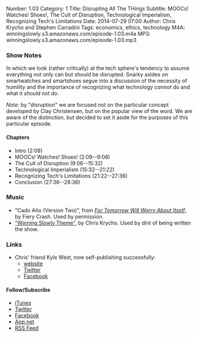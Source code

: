 Number: 1.03
Category: 1
Title: Disrupting All The THings
Subtitle: MOOCs! Watches! Shoes!, The Cult of Disruption, Technological Imperialism, Recognizing Tech's Limitations
Date: 2014-07-29 07:00
Author: Chris Krycho and Stephen Carradini
Tags: economics, ethics, technology
M4A: winningslowly.s3.amazonaws.com/episode-1.03.m4a
MP3: winningslowly.s3.amazonaws.com/episode-1.03.mp3

### Show Notes

In which we look (rather critically) at the tech sphere's tendency to assume everything not only can but should be disrupted. Snarky asides on smartwatches and smartshoes segue into a discussion of the necessity of humility and the importance of recognizing what technology *cannot* do and what it *should* not do.

*Note:* by "disruption" we are focused not on the particular concept developed by Clay Christensen, but on the popular view of the word. We are aware of the distinction, but decided to set it aside for the purposes of this particular episode.

#### Chapters

- Intro (2:09)
- MOOCs! Watches! Shoes! (2:09--9:06)
- The Cult of Disruption (9:06--15:32)
- Technological Imperialism (15:32--21:22)
- Recognizing Tech's Limitations (21:22--27:36)
- Conclusion (27:36--28:36)

### Music

- "Cado Año (Version Two)", from [_For Tomorrow Will Worry About Itself_](http://fierycrash.bandcamp.com/album/for-tomorrow-will-worry-about-itself-ep), by Fiery Crash. Used by permission.
- ["Winning Slowly Theme"](https://soundcloud.com/chriskrycho/winning-slowly), by Chris Krycho. Used by dint of being written the show.

### Links

- Chris' friend Kyle West, now self-publishing successfully:
	+ [website](http://kylewestwriter.wordpress.com/)
	+ [Twitter](https://twitter.com/kylewestwriter)
	+ [Facebook](https://www.facebook.com/kyledangerwest/about)

#### Follow/Subscribe

- [iTunes](https://itunes.apple.com/us/podcast/winning-slowly/id807603957?mt=2)
- [Twitter](https://www.twitter.com/winningslowly)
- [Facebook](https://www.facebook.com/winningslowlypodcast)
- [App.net](https://alpha.app.net/winningslowly)
- [RSS Feed](http://www.winningslowly.org/feed.xml)